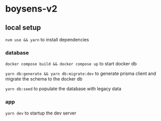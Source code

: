 # boysens-v2

## local setup

`nvm use && yarn` to install dependencies

### database

`docker compose build && docker compose up` to start docker db

`yarn db:generate && yarn db:migrate:dev` to generate prisma client and migrate the schema to the docker db

`yarn db:seed` to populate the database with legacy data

### app

`yarn dev` to startup the dev server